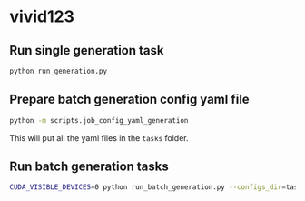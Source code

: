 # vivid123


## Run single generation task
```bash
python run_generation.py
```

## Prepare batch generation config yaml file
```bash
python -m scripts.job_config_yaml_generation 
```
This will put all the yaml files in the `tasks` folder.

## Run batch generation tasks
```bash
CUDA_VISIBLE_DEVICES=0 python run_batch_generation.py --configs_dir=tasks --dataset_dir=gso-rendered-reference-45-starting-0-ending-90 --output_dir=outputs --obj_csv_file=scripts/gso_metadata_object_prompt_100.csv --run_from_obj_index=0 --run_to_obj_index=50
```

